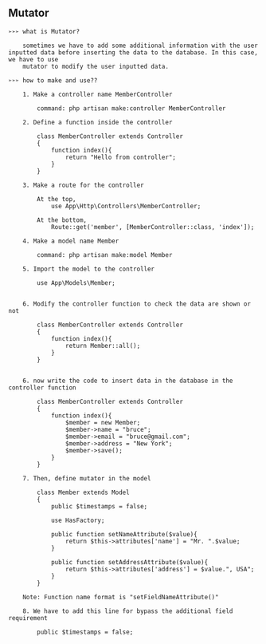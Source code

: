 ## **Mutator**

    ➢➢➢ what is Mutator?
    
        sometimes we have to add some additional information with the user inputted data before inserting the data to the database. In this case, we have to use 
        mutator to modify the user inputted data.
        
    ➢➢➢ how to make and use??

        1. Make a controller name MemberController
        
            command: php artisan make:controller MemberController
        
        2. Define a function inside the controller
        
            class MemberController extends Controller
            {
                function index(){
                    return "Hello from controller";
                }
            }
        
        3. Make a route for the controller
        
            At the top,
                use App\Http\Controllers\MemberController;
                
            At the bottom,
                Route::get('member', [MemberController::class, 'index']);
        
        4. Make a model name Member
        
            command: php artisan make:model Member
        
        5. Import the model to the controller 
        
            use App\Models\Member;
        
        
        6. Modify the controller function to check the data are shown or not
        
            class MemberController extends Controller
            {
                function index(){
                    return Member::all();
                }
            }
        
        
        6. now write the code to insert data in the database in the controller function
        
            class MemberController extends Controller
            {
                function index(){
                    $member = new Member;
                    $member->name = "bruce";
                    $member->email = "bruce@gmail.com";
                    $member->address = "New York";
                    $member->save();
                }
            }
        
        7. Then, define mutator in the model
        
            class Member extends Model
            {
                public $timestamps = false;
                
                use HasFactory;
                
                public function setNameAttribute($value){
                    return $this->attributes['name'] = "Mr. ".$value;
                }
                
                public function setAddressAttribute($value){
                    return $this->attributes['address'] = $value.", USA";
                }
            }
            
        Note: Function name format is "setFieldNameAttribute()"
        
        8. We have to add this line for bypass the additional field requirement
        
            public $timestamps = false;